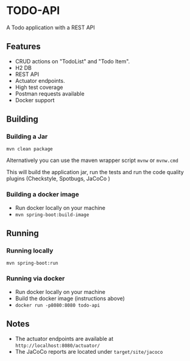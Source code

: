 # TODO-API

A Todo application with a REST API

## Features

* CRUD actions on "TodoList" and "Todo Item".
* H2 DB
* REST API
* Actuator endpoints.
* High test coverage
* Postman requests available
* Docker support

## Building

### Building a Jar

```mvn clean package```  

Alternatively you can use the maven wrapper script ```mvnw``` or ```mvnw.cmd```
  
This will build the application jar, run the tests and run the code quality plugins 
(Checkstyle, Spotbugs, JaCoCo )

### Building a docker image

- Run docker locally on your machine  
- ```mvn spring-boot:build-image``` 

## Running

### Running locally

```mvn spring-boot:run```

### Running via docker

- Run docker locally on your machine
- Build the docker image (instructions above)
- ```docker run -p8080:8080 todo-api```

## Notes

- The actuator endpoints are available at
```http://localhost:8080/actuator/```
- The JaCoCo reports are located under ```target/site/jacoco```
